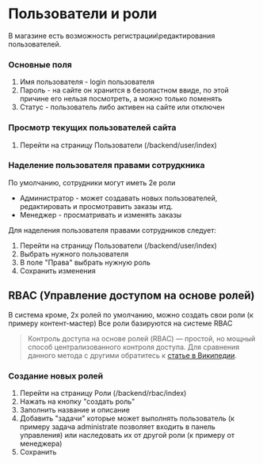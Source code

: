 # Пользователи и роли
В магазине есть возможность регистрации\редактирования пользователей.

### Основные поля
1. Имя пользователя - login пользователя
2. Пароль - на сайте он хранится в безопастном ввиде, по этой причине его нельзя посмотреть, а можно только поменять
3. Статус - пользователь либо активен на сайте или отключен


### Просмотр текущих пользователей сайта
1. Перейти на страницу Пользователи (/backend/user/index) 

### Наделение пользователя правами сотрудкника
По умолчанию, сотрудники могут иметь 2е роли
* Администратор - может создавать новых пользователей, редактировать и просмотравить заказы итд.
* Менеджер - просматривать и изменять заказы
 

Для наделения пользователя правами сотрудников следует:
1. Перейти на страницу Пользователи (/backend/user/index)
2. Выбрать нужного пользователя
3. В поле "Права" выбрать нужную роль
4. Сохранить изменения



## RBAC (Управление доступом на основе ролей)
В система кроме, 2х ролей по умолчанию, можно создать свои роли (к примеру контент-мастер)
Все роли базируются на системе RBAC

>Контроль доступа на основе ролей (RBAC) — простой, но мощный способ централизованного контроля доступа. Для сравнения данного метода с другими обратитесь к [статье в Википедии](https://ru.wikipedia.org/wiki/%D3%EF%F0%E0%E2%EB%E5%ED%E8%E5_%E4%EE%F1%F2%F3%EF%EE%EC_%ED%E0_%EE%F1%ED%EE%E2%E5_%F0%EE%EB%E5%E9).

### Создание новых ролей
1. Перейти на страницу Роли (/backend/rbac/index)
2. Нажать на кнопку "создать роль"
3. Заполнить название и описание
4. Добавить "задачи" которые может выполнять пользователь (к примеру задача administrate позволяет входить в панель управления) или наследовать их от другой роли (к примеру от менеджера)
5. Сохранить